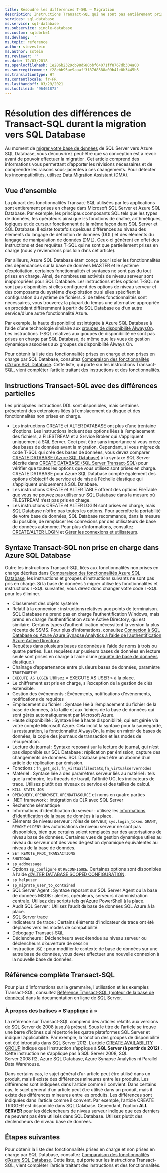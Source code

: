 ```yaml
---
title: Résoudre les différences T-SQL – Migration
description: Instructions Transact-SQL qui ne sont pas entièrement prises en charge dans Azure SQL Database.
services: sql-database
ms.service: sql-database
ms.subservice: single-database
ms.custom: sqldbrb=1
ms.devlang: ''
ms.topic: reference
author: stevestein
ms.author: sstein
ms.reviewer: ''
ms.date: 12/03/2018
ms.openlocfilehash: 1e286b2329cb98d580bbf64071ff8767db304a00
ms.sourcegitcommit: f28ebb95ae9aaaff3f87d8388a09b41e0b3445b5
ms.translationtype: HT
ms.contentlocale: fr-FR
ms.lasthandoff: 03/29/2021
ms.locfileid: "96461873"
---
```

# <a name="resolving-transact-sql-differences-during-migration-to-sql-database"></a>Résolution des différences de Transact-SQL durant la migration vers SQL Database

Au moment de [migrer votre base de données](migrate-to-database-from-sql-server.md) de SQL Server vers Azure SQL Database, vous découvrirez peut-être que sa conception est à revoir avant de pouvoir effectuer la migration. Cet article comprend des informations vous permettant d’apporter les révisions nécessaires et de comprendre les raisons sous-jacentes à ces changements. Pour détecter les incompatibilités, utilisez [Data Migration Assistant (DMA)](https://www.microsoft.com/download/details.aspx?id=53595).

## <a name="overview"></a>Vue d’ensemble

La plupart des fonctionnalités Transact-SQL utilisées par les applications sont entièrement prises en charge dans Microsoft SQL Server et Azure SQL Database. Par exemple, les principaux composants SQL tels que les types de données, les opérateurs ainsi que les fonctions de chaîne, arithmétiques, logiques et de curseur fonctionnent de la même façon dans SQL Server et SQL Database. Il existe toutefois quelques différences au niveau des éléments du langage de définition de données (DDL) et des éléments du langage de manipulation de données (DML). Ceux-ci génèrent en effet des instructions et des requêtes T-SQL qui ne sont que partiellement prises en charge (nous y reviendrons plus loin dans cet article).

Par ailleurs, Azure SQL Database étant conçu pour isoler les fonctionnalités des dépendances sur la base de données MASTER et le système d’exploitation, certaines fonctionnalités et syntaxes ne sont pas du tout prises en charge. Ainsi, de nombreuses activités de niveau serveur sont inappropriées pour SQL Database. Les instructions et les options T-SQL ne sont pas disponibles si elles configurent des options de niveau serveur et des composants du système d’exploitation ou si elles spécifient la configuration du système de fichiers. Si de telles fonctionnalités sont nécessaires, vous trouverez la plupart du temps une alternative appropriée en procédant différemment à partir de SQL Database ou d’un autre service/d’une autre fonctionnalité Azure.

Par exemple, la haute disponibilité est intégrée à Azure SQL Database à l’aide d’une technologie similaire aux [groupes de disponibilité AlwaysOn](/sql/database-engine/availability-groups/windows/always-on-availability-groups-sql-server). Les instructions T-SQL relatives aux groupes de disponibilité ne sont pas prises en charge par SQL Database, de même que les vues de gestion dynamique associées aux groupes de disponibilité Always On.

Pour obtenir la liste des fonctionnalités prises en charge et non prises en charge par SQL Database, consultez [Comparaison des fonctionnalités d’Azure SQL Database](features-comparison.md). Cette liste, qui porte sur les instructions Transact-SQL, vient compléter l’article traitant des instructions et des fonctionnalités.

## <a name="transact-sql-syntax-statements-with-partial-differences"></a>Instructions Transact-SQL avec des différences partielles

Les principales instructions DDL sont disponibles, mais certaines présentent des extensions liées à l’emplacement du disque et des fonctionnalités non prises en charge.

- Les instructions CREATE et ALTER DATABASE ont plus d’une trentaine d’options. Les instructions incluent des options liées à l’emplacement des fichiers, à FILESTREAM et à Service Broker qui s’appliquent uniquement à SQL Server. Ceci peut être sans importance si vous créez des bases de données avant la migration. Cependant, si vous migrez du code T-SQL qui crée des bases de données, vous devez comparer [CREATE DATABASE (Azure SQL Database)](/sql/t-sql/statements/create-database-transact-sql) à la syntaxe SQL Server décrite dans [CREATE DATABASE (SQL Server Transact-SQL)](/sql/t-sql/statements/create-database-transact-sql) pour vérifier que toutes les options que vous utilisez sont prises en charge. CREATE DATABASE pour Azure SQL Database compte également des options d’objectif de service et de mise à l'échelle élastique qui s’appliquent uniquement à SQL Database.
- Les instructions CREATE et ALTER TABLE offrent des options FileTable que vous ne pouvez pas utiliser sur SQL Database dans la mesure où FILESTREAM n’est pas pris en charge.
- Les instructions CREATE et ALTER LOGIN sont prises en charge, mais SQL Database n’offre pas toutes les options. Pour accroître la portabilité de votre base de données, SQL Database recommande, dans la mesure du possible, de remplacer les connexions par des utilisateurs de base de données autonome. Pour plus d’informations, consultez [CREATE/ALTER LOGIN](/sql/t-sql/statements/alter-login-transact-sql) et [Gérer les connexions et utilisateurs](logins-create-manage.md).

## <a name="transact-sql-syntax-not-supported-in-azure-sql-database"></a>Syntaxe Transact-SQL non prise en charge dans Azure SQL Database

Outre les instructions Transact-SQL liées aux fonctionnalités non prises en charge décrites dans [Comparaison des fonctionnalités Azure SQL Database](features-comparison.md), les instructions et groupes d’instructions suivants ne sont pas pris en charge. Si la base de données à migrer utilise les fonctionnalités et instructions T-SQL suivantes, vous devez donc changer votre code T-SQL pour les éliminer.

- Classement des objets système
- Relatif à la connexion : instructions relatives aux points de terminaison. SQL Database ne prend pas en charge l’authentification Windows, mais prend en charge l’authentification Azure Active Directory, qui est similaire. Certains types d’authentification nécessitent la version la plus récente de SSMS. Pour plus d’informations, consultez [Connexion à SQL Database ou Azure Azure Synapse Analytics à l’aide de l’authentification Azure Active Directory](authentication-aad-overview.md).
- Requêtes dans plusieurs bases de données à l’aide de noms à trois ou quatre parties. (Les requêtes sur plusieurs bases de données en lecture seule sont prises en charge à l’aide d’une [requête de base de données élastique](elastic-query-overview.md).)
- Chaînage d’appartenance entre plusieurs bases de données, paramètre `TRUSTWORTHY`
- `EXECUTE AS LOGIN` Utilisez « EXECUTE AS USER » à la place.
- Le chiffrement est pris en charge, à l’exception de la gestion de clés extensible.
- Gestion des événements : Événements, notifications d’événements, notifications de requêtes
- Emplacement du fichier : Syntaxe liée à l’emplacement du fichier de la base de données, à la taille et aux fichiers de la base de données qui sont gérés automatiquement par Microsoft Azure.
- Haute disponibilité : Syntaxe liée à haute disponibilité, qui est gérée via votre compte Microsoft Azure. Cela inclut la syntaxe pour la sauvegarde, la restauration, la fonctionnalité AlwaysOn, la mise en miroir de bases de données, la copie des journaux de transaction et les modes de récupération.
- Lecture du journal : Syntaxe reposant sur la lecture de journal, qui n’est pas disponible sur SQL Database : réplication par émission, capture des changements de données. SQL Database peut être un abonné d’un article de réplication par émission.
- Fonctions : `fn_get_sql`, `fn_virtualfilestats`,`fn_virtualservernodes`
- Matériel : Syntaxe liée à des paramètres serveur liés au matériel : tels que la mémoire, les threads de travail, l’affinité UC, les indicateurs de trace. Utilisez plutôt des niveaux de service et des tailles de calcul.
- `KILL STATS JOB`
- `OPENQUERY`, `OPENROWSET`, `OPENDATASOURCE` et noms en quatre parties
- .NET framework : intégration du CLR avec SQL Server
- Recherche sémantique
- Informations d’identification du serveur : utilisez les [informations d’identification de la base de données](/sql/t-sql/statements/create-database-scoped-credential-transact-sql) à la place.
- Éléments de niveau serveur : rôles de serveur, `sys.login_token`. `GRANT`, `REVOKE` et `DENY` des autorisations de niveau serveur ne sont pas disponibles, bien que certains soient remplacés par des autorisations de niveau base de données. Certaines vues de gestion dynamique utiles au niveau du serveur ont des vues de gestion dynamique équivalentes au niveau de la base de données.
- `SET REMOTE_PROC_TRANSACTIONS`
- `SHUTDOWN`
- `sp_addmessage`
- Options `sp_configure` et `RECONFIGURE`. Certaines options sont disponibles à l’aide [d’ALTER DATABASE SCOPED CONFIGURATION](/sql/t-sql/statements/alter-database-scoped-configuration-transact-sql).
- `sp_helpuser`
- `sp_migrate_user_to_contained`
- SQL Server Agent : Syntaxe reposant sur SQL Server Agent ou la base de données MSDB : alertes, opérateurs, serveurs d’administration centrale. Utilisez des scripts tels qu’Azure PowerShell à la place.
- Audit SQL Server : Utilisez l’audit de base de données SQL Azure à la place.
- SQL Server trace
- Indicateurs de trace : Certains éléments d’indicateur de trace ont été déplacés vers les modes de compatibilité.
- Débogage Transact-SQL
- Déclencheurs : Déclencheurs avec étendue au niveau serveur ou déclencheurs d’ouverture de session
- Instruction `USE` : pour modifier le contexte de base de données sur une autre base de données, vous devez effectuer une nouvelle connexion à la nouvelle base de données.

## <a name="full-transact-sql-reference"></a>Référence complète Transact-SQL

Pour plus d'informations sur la grammaire, l'utilisation et les exemples Transact-SQL, consultez [Référence Transact-SQL (moteur de la base de données)](/sql/t-sql/language-reference) dans la documentation en ligne de SQL Server.

### <a name="about-the-applies-to-tags"></a>À propos des balises « S’applique à »

La référence sur Transact-SQL comprend des articles relatifs aux versions de SQL Server de 2008 jusqu'à présent. Sous le titre de l’article se trouve une barre d’icônes qui répertorie les quatre plateformes SQL Server et indique l’applicabilité. Par exemple, la fonction des groupes de disponibilité ont été introduits dans SQL Server 2012. L’article [CREATE AVAILABILITY GROUP](/sql/t-sql/statements/create-availability-group-transact-sql) indique que l’instruction s’applique à **SQL Server (à partir de 2012)** . Cette instruction ne s’applique pas à SQL Server 2008, SQL Server 2008 R2, Azure SQL Database, Azure Synapse Analytics ni Parallel Data Warehouse.

Dans certains cas, le sujet général d’un article peut être utilisé dans un produit, mais il existe des différences mineures entre les produits. Les différences sont indiquées dans l’article comme il convient. Dans certains cas, le sujet général d’un article peut être utilisé dans un produit, mais il existe des différences mineures entre les produits. Les différences sont indiquées dans l’article comme il convient. Par exemple, l’article CREATE TRIGGER est disponible dans SQL Database. Cependant, l’option **ALL SERVER** pour les déclencheurs de niveau serveur indique que ces derniers ne peuvent pas être utilisés dans SQL Database. Utilisez plutôt des déclencheurs de niveau base de données.

## <a name="next-steps"></a>Étapes suivantes

Pour obtenir la liste des fonctionnalités prises en charge et non prises en charge par SQL Database, consultez [Comparaison des fonctionnalités d’Azure SQL Database](features-comparison.md). Cette liste, qui porte sur les instructions Transact-SQL, vient compléter l’article traitant des instructions et des fonctionnalités.